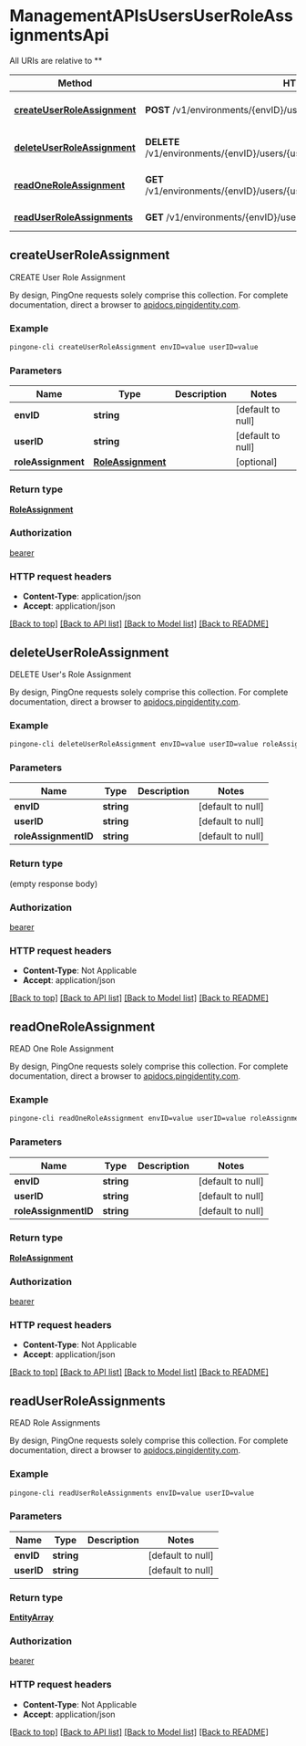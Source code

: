 # ManagementAPIsUsersUserRoleAssignmentsApi

All URIs are relative to **

Method | HTTP request | Description
------------- | ------------- | -------------
[**createUserRoleAssignment**](ManagementAPIsUsersUserRoleAssignmentsApi.md#createUserRoleAssignment) | **POST** /v1/environments/{envID}/users/{userID}/roleAssignments | CREATE User Role Assignment
[**deleteUserRoleAssignment**](ManagementAPIsUsersUserRoleAssignmentsApi.md#deleteUserRoleAssignment) | **DELETE** /v1/environments/{envID}/users/{userID}/roleAssignments/{roleAssignmentID} | DELETE User&#39;s Role Assignment
[**readOneRoleAssignment**](ManagementAPIsUsersUserRoleAssignmentsApi.md#readOneRoleAssignment) | **GET** /v1/environments/{envID}/users/{userID}/roleAssignments/{roleAssignmentID} | READ One Role Assignment
[**readUserRoleAssignments**](ManagementAPIsUsersUserRoleAssignmentsApi.md#readUserRoleAssignments) | **GET** /v1/environments/{envID}/users/{userID}/roleAssignments | READ Role Assignments



## createUserRoleAssignment

CREATE User Role Assignment

By design, PingOne requests solely comprise this collection. For complete documentation, direct a browser to <a href='https://apidocs.pingidentity.com/pingone/platform/v1/api/'>apidocs.pingidentity.com</a>.

### Example

```bash
pingone-cli createUserRoleAssignment envID=value userID=value
```

### Parameters


Name | Type | Description  | Notes
------------- | ------------- | ------------- | -------------
 **envID** | **string** |  | [default to null]
 **userID** | **string** |  | [default to null]
 **roleAssignment** | [**RoleAssignment**](RoleAssignment.md) |  | [optional]

### Return type

[**RoleAssignment**](RoleAssignment.md)

### Authorization

[bearer](../README.md#bearer)

### HTTP request headers

- **Content-Type**: application/json
- **Accept**: application/json

[[Back to top]](#) [[Back to API list]](../README.md#documentation-for-api-endpoints) [[Back to Model list]](../README.md#documentation-for-models) [[Back to README]](../README.md)


## deleteUserRoleAssignment

DELETE User's Role Assignment

By design, PingOne requests solely comprise this collection. For complete documentation, direct a browser to <a href='https://apidocs.pingidentity.com/pingone/platform/v1/api/'>apidocs.pingidentity.com</a>.

### Example

```bash
pingone-cli deleteUserRoleAssignment envID=value userID=value roleAssignmentID=value
```

### Parameters


Name | Type | Description  | Notes
------------- | ------------- | ------------- | -------------
 **envID** | **string** |  | [default to null]
 **userID** | **string** |  | [default to null]
 **roleAssignmentID** | **string** |  | [default to null]

### Return type

(empty response body)

### Authorization

[bearer](../README.md#bearer)

### HTTP request headers

- **Content-Type**: Not Applicable
- **Accept**: application/json

[[Back to top]](#) [[Back to API list]](../README.md#documentation-for-api-endpoints) [[Back to Model list]](../README.md#documentation-for-models) [[Back to README]](../README.md)


## readOneRoleAssignment

READ One Role Assignment

By design, PingOne requests solely comprise this collection. For complete documentation, direct a browser to <a href='https://apidocs.pingidentity.com/pingone/platform/v1/api/'>apidocs.pingidentity.com</a>.

### Example

```bash
pingone-cli readOneRoleAssignment envID=value userID=value roleAssignmentID=value
```

### Parameters


Name | Type | Description  | Notes
------------- | ------------- | ------------- | -------------
 **envID** | **string** |  | [default to null]
 **userID** | **string** |  | [default to null]
 **roleAssignmentID** | **string** |  | [default to null]

### Return type

[**RoleAssignment**](RoleAssignment.md)

### Authorization

[bearer](../README.md#bearer)

### HTTP request headers

- **Content-Type**: Not Applicable
- **Accept**: application/json

[[Back to top]](#) [[Back to API list]](../README.md#documentation-for-api-endpoints) [[Back to Model list]](../README.md#documentation-for-models) [[Back to README]](../README.md)


## readUserRoleAssignments

READ Role Assignments

By design, PingOne requests solely comprise this collection. For complete documentation, direct a browser to <a href='https://apidocs.pingidentity.com/pingone/platform/v1/api/'>apidocs.pingidentity.com</a>.

### Example

```bash
pingone-cli readUserRoleAssignments envID=value userID=value
```

### Parameters


Name | Type | Description  | Notes
------------- | ------------- | ------------- | -------------
 **envID** | **string** |  | [default to null]
 **userID** | **string** |  | [default to null]

### Return type

[**EntityArray**](EntityArray.md)

### Authorization

[bearer](../README.md#bearer)

### HTTP request headers

- **Content-Type**: Not Applicable
- **Accept**: application/json

[[Back to top]](#) [[Back to API list]](../README.md#documentation-for-api-endpoints) [[Back to Model list]](../README.md#documentation-for-models) [[Back to README]](../README.md)

